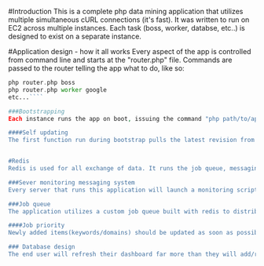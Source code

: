 #Introduction
This is a complete php data mining application that utilizes multiple simultaneous cURL connections (it's fast). It was written to run on EC2 across multiple instances. Each task (boss, worker, databse, etc..) is designed to exist on a separate instance.

#Application design - how it all works
Every aspect of the app is controlled from command line and starts at the "router.php" file. Commands are passed to the router telling the app what to do, like so:
 ````php router.php bootstrap
 php router.php boss
 php router.php worker google
 etc...````

###Bootstrapping
 Each instance runs the app on boot, issuing the command "php path/to/app/router.php bootstrap" from server location "/etc/rc.local". If the location of the app on the server changes, the command in rc.local needs to be updated as well as the path used in the bootstrap core file. When the bootstrap core runs, it will use the aws api to determine what type of server it is, based on instance tags, and run the correct core daemon for it's type (redis,client,worker:google,worker:bing etc).

####Self updating
The first function run during bootstrap pulls the latest revision from git. If newer code was pulled, a new bootstrap process is started and the current one ended. So the easiest way to update the multi-server application is to simply reboot all of the instances.


#Redis
Redis is used for all exchange of data. It runs the job queue, messaging system between servers, and stores all data collected by the app.

###Sever monitoring messaging system
Every server that runs this application will launch a monitoring script on boot.  The system monitor subscribes to redis channels for all servers, it's type of server, and it's specific channel. All servers can be sent commands in real time via the redis prompt (i.e. publish workers:all reboot)

###Job queue 
The application utilizes a custom job queue built with redis to distribute tasks.

####Job priority
Newly added items(keywords/domains) should be updated as soon as possible. So when they get added to a sorted set, they are given a score of "0", which means that when client.core is selecting keywords to be updated, new items will be at the top of the list. Since hourly and daily keyword sorted sets are both checked with the same frequency, there is no reason to distinguish new items with their own sorted set for priority.

### Database design
The end user will refresh their dashboard far more than they will add/remove items, so the idea is to place the "expensive" transactions on the writing and not on the reading. To accomplish this, redundancy is ok and encouraged.

